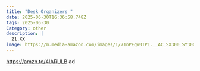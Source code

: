 ```yaml
---
title: "Desk Organizers "
date: 2025-06-30T16:36:58.748Z
tags: 2025-06-30
Category: other
description: |
  21.XX
image: https://m.media-amazon.com/images/I/71nPEgW0TPL.__AC_SX300_SY300_QL70_FMwebp_.jpg
---
```

https://amzn.to/4lARULB  ad